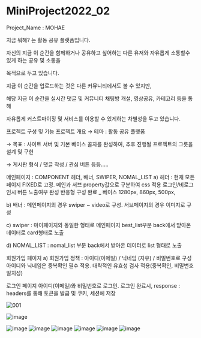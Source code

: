 # MiniProject2022_02
Project_Name : MOHAE


지금 뭐해? 는 활동 공유 플랫폼입니다.

자신의 지금 이 순간을 함께하거나 공유하고 싶어하는 다른 유저와 자유롭게 소통할수 있게 하는 공유 및 소통을

목적으로 두고 있습니다.

지금 이 순간을 업로드하는 것은 다른 커뮤니티에서도 볼 수 있지만,

해당 지금 이 순간을 실시간 댓글 및 커뮤니티 채팅방 개설, 영상공유, 카테고리 등을 통해

자유롭게 커스트마이징 및 서비스를 이용할 수 있게하는 차별성을 두고 있습니다.

프로젝트 구성 및 기능
프로젝트 개요
→ 테마 : 활동 공유 플랫폼

→ 목표 : 사이트 서버 및 기본 베이스 골자를 완성하여, 추후 진행될 프로젝트의 그릇을 설계 및 구현

→ 게시판 형식 / 댓글 작성 / 관심 버튼 등등.....

메인페이지 : COMPONENT 헤더, 배너, SWIPER, NOMAL_LIST
a) 헤더 : 현재 모든 페이지 FIXED로 고정. 메인과 서브 property값으로 구분하여 css 적용 로그인/비로그인시 버튼 노출여부 완성 반응형 구성 완료 _ 베이스 1280px, 860px, 500px,

b) 배너 : 메인페이지의 경우 swiper ~ video로 구성. 서브페이지의 경우 이미지로 구성

c) swiper : 마이페이지와 동일한 형태로 메인페이지 best_list부분 back에서 받아온 데이터로 card형태로 노출

d) NOMAL_LIST : nomal_list 부분 back에서 받아온 데이터로 list 형태로 노출



회원가입 페이지
a) 회원가입 정책 : 아이디(이메일) / 닉네임 (자유) / 비밀번호로 구성 아이디와 닉네임은 중복확인 필수 적용. 대략적인 유효성 검사 적용(중복확인, 비밀번호일치성)



로그인 페이지
아이디(이메일)와 비밀번호로 로그인. 로그인 완료시, response : headers를 통해 토큰을 발급 및 쿠키, 세션에 저장


![001](https://user-images.githubusercontent.com/97423687/154423580-826c95e5-a592-443f-876a-53d2142545be.png)



![image](https://user-images.githubusercontent.com/74662752/154426499-a6163783-e185-4b2c-9ed3-26ef777ca4f9.png)

![image](https://user-images.githubusercontent.com/74662752/154471389-04709bca-d906-4f73-a2d4-962fcd14071e.png)
![image](https://user-images.githubusercontent.com/74662752/154471453-6378a93c-167a-4fe6-bcdb-c9eceba31450.png)
![image](https://user-images.githubusercontent.com/74662752/154470788-135313a9-018a-4a20-87aa-22aa8b30dc87.png)
![image](https://user-images.githubusercontent.com/74662752/154471087-d0cd35ef-fa97-4d2e-bc76-4da806f2a6d8.png)
![image](https://user-images.githubusercontent.com/74662752/154471132-ce23fdc6-459c-48ab-82d0-aac5fcaf9e01.png)
![image](https://user-images.githubusercontent.com/74662752/154471174-490cc0f7-6706-4092-9538-d86166fffdb7.png)


